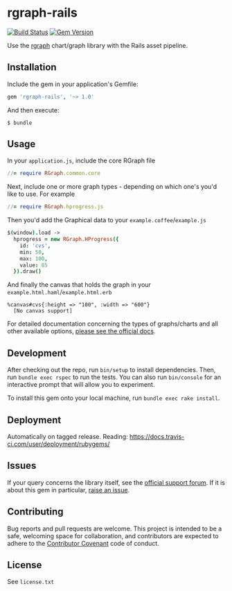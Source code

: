 # rgraph-rails

[![Build Status](https://travis-ci.org/thisisbd/rgraph-rails.svg?branch=master)](https://travis-ci.org/thisisbd/rgraph-rails)
[![Gem Version](https://badge.fury.io/rb/rgraph-rails.svg)](https://badge.fury.io/rb/rgraph-rails)

Use the [rgraph](http://www.rgraph.net/) chart/graph library with the Rails asset pipeline.

## Installation

Include the gem in your application's Gemfile:

```ruby
gem 'rgraph-rails', '~> 1.0'
```

And then execute:

    $ bundle

## Usage

In your `application.js`, include the core RGraph file

```ruby
//= require RGraph.common.core
```

Next, include one or more graph types - depending on which one's you'd like to use. For example

```ruby
//= require RGraph.hprogress.js
```
Then you'd add the Graphical data to your `example.coffee`/`example.js`

```coffeescript
$(window).load ->
  hprogress = new RGraph.HProgress({
    id: 'cvs',
    min: 50,
    max: 100,
    value: 85
  }).draw()
```

And finally the canvas that holds the graph in your `example.html.haml`/`example.html.erb`

```haml
%canvas#cvs{:height => "100", :width => "600"}
  [No canvas support]
```

For detailed documentation concerning the types of graphs/charts and all other available options, [please see the official docs](http://www.rgraph.net/docs/charts-index.html).


## Development

After checking out the repo, run `bin/setup` to install dependencies. Then, run `bundle exec rspec` to run the tests. You can also run `bin/console` for an interactive prompt that will allow you to experiment.

To install this gem onto your local machine, run `bundle exec rake install`.

## Deployment

Automatically on tagged release. Reading: https://docs.travis-ci.com/user/deployment/rubygems/

## Issues

If your query concerns the library itself, see the [official support forum](http://www.rgraph.net/support). If it is about this gem in particular, [raise an issue](https://github.com/thisisbd/rgraph-rails/issues).

## Contributing

Bug reports and pull requests are welcome. This project is intended to be a safe, welcoming space for collaboration, and contributors are expected to adhere to the [Contributor Covenant](https://github.com/thisisbd/rgraph-rails/blob/master/CODE_OF_CONDUCT.md) code of conduct.

## License

See `license.txt`

